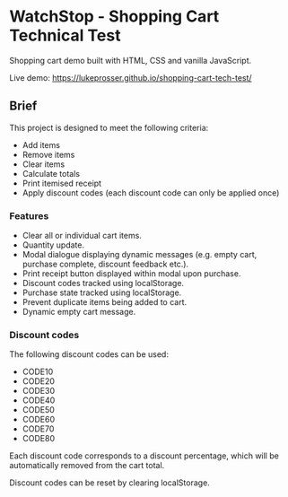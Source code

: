 # WatchStop - Shopping Cart Technical Test

Shopping cart demo built with HTML, CSS and vanilla JavaScript.

Live demo: https://lukeprosser.github.io/shopping-cart-tech-test/

## Brief

This project is designed to meet the following criteria:

* Add items
* Remove items
* Clear items
* Calculate totals
* Print itemised receipt
* Apply discount codes (each discount code can only be applied once)

### Features

* Clear all or individual cart items.
* Quantity update.
* Modal dialogue displaying dynamic messages (e.g. empty cart, purchase complete, discount feedback etc.).
* Print receipt button displayed within modal upon purchase.
* Discount codes tracked using localStorage.
* Purchase state tracked using localStorage.
* Prevent duplicate items being added to cart.
* Dynamic empty cart message.

### Discount codes

The following discount codes can be used:

* CODE10
* CODE20
* CODE30
* CODE40
* CODE50
* CODE60
* CODE70
* CODE80

Each discount code corresponds to a discount percentage, which will be automatically removed from the cart total.

Discount codes can be reset by clearing localStorage.